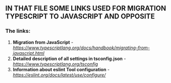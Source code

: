 ## IN THAT FILE SOME LINKS USED FOR MIGRATION TYPESCRIPT TO JAVASCRIPT AND OPPOSITE

### The links:
1. **Migration from JavaScript** - *https://www.typescriptlang.org/docs/handbook/migrating-from-javascript.html*
2. **Detailed description of all settings in tsconfig.json** - *https://www.typescriptlang.org/tsconfig*
3. **Information about eslint Tool configuration** - *https://eslint.org/docs/latest/use/configure/*
